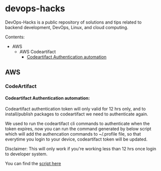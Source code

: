 # devops-hacks
DevOps-Hacks is a public repository of solutions and tips related to backend development, DevOps, Linux, and cloud computing.

Contents:
- AWS
  - AWS Codeartifact
    - [Codeartifact Authentication automation](https://github.com/DilLip-Chowdary-Codes/devops-hacks/edit/main/README.md#codeartifact-authentication-automation)

## AWS

### CodeArtifact

#### Codeartifact Authentication automation:

Codeartifact authentication token will only valid for 12 hrs only, and to install/publish packages to codeartifact we need to authenticate again.

We used to run the codeartifact cli commands to authenticate when the token expires, now you can run the command generated by below script which will add the authencation commands to ~/.profile file, so that everytime you login to your device, codeartifact token will be updated.

Disclaimer: This will only work if you're working less than 12 hrs once login to developer system.

You can find the [script here](https://gist.github.com/DilLip-Chowdary-Codes/6d5e72546c62306b80d10df5befc97b4)
